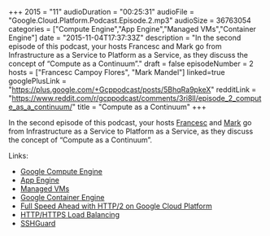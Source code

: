 +++
2015 = "11"
audioDuration = "00:25:31"
audioFile = "Google.Cloud.Platform.Podcast.Episode.2.mp3"
audioSize = 36763054 
categories = ["Compute Engine","App Engine","Managed VMs","Container Engine"]
date = "2015-11-04T17:37:33Z"
description = "In the second episode of this podcast, your hosts Francesc and Mark go from Infrastructure as a Service to Platform as a Service, as they discuss the concept of “Compute as a Continuum”."
draft = false
episodeNumber = 2
hosts = ["Francesc Campoy Flores", "Mark Mandel"]
linked=true
googlePlusLink = "https://plus.google.com/+Gcppodcast/posts/5BhqRa9pkeX"
redditLink = "https://www.reddit.com/r/gcppodcast/comments/3ri8ll/episode_2_compute_as_a_continuum/"
title = "Compute as a Continuum"
+++

In the second episode of this podcast, your hosts
[Francesc](http://twitter.com/francesc) and
[Mark](http://twitter.com/neurotic) go
from Infrastructure as a Service to Platform as a Service, as they
discuss the concept of “Compute as a Continuum”.

<!--more-->

Links:

-   [Google Compute
    Engine](https://cloud.google.com/compute/)
-   [App
    Engine](https://cloud.google.com/appengine/)
-   [Managed
    VMs](https://cloud.google.com/appengine/docs/managed-vms/)
-   [Google Container
    Engine](https://cloud.google.com/container-engine/)
-   [Full Speed Ahead with HTTP/2 on Google Cloud
    Platform](http://googlecloudplatform.blogspot.com/2015/10/Full-Speed-Ahead-with-HTTP2-on-Google-Cloud-Platform.html)
-   [HTTP/HTTPS Load
    Balancing](https://cloud.google.com/compute/docs/load-balancing/http/)
-   [SSHGuard](http://www.sshguard.net/)
